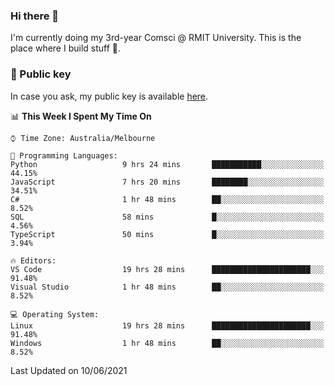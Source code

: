 ### Hi there 👋

I'm currently doing my 3rd-year Comsci @ RMIT University. This is the place where I build stuff 👀. 

### 🔑 Public key

In case you ask, my public key is available [here](https://public.auspham.dev/).

<!--START_SECTION:waka-->
📊 **This Week I Spent My Time On** 

```text
⌚︎ Time Zone: Australia/Melbourne

💬 Programming Languages: 
Python                   9 hrs 24 mins       ███████████░░░░░░░░░░░░░░   44.15% 
JavaScript               7 hrs 20 mins       ████████░░░░░░░░░░░░░░░░░   34.51% 
C#                       1 hr 48 mins        ██░░░░░░░░░░░░░░░░░░░░░░░   8.52% 
SQL                      58 mins             █░░░░░░░░░░░░░░░░░░░░░░░░   4.56% 
TypeScript               50 mins             █░░░░░░░░░░░░░░░░░░░░░░░░   3.94%

🔥 Editors: 
VS Code                  19 hrs 28 mins      ██████████████████████░░░   91.48% 
Visual Studio            1 hr 48 mins        ██░░░░░░░░░░░░░░░░░░░░░░░   8.52%

💻 Operating System: 
Linux                    19 hrs 28 mins      ██████████████████████░░░   91.48% 
Windows                  1 hr 48 mins        ██░░░░░░░░░░░░░░░░░░░░░░░   8.52%

```


 Last Updated on 10/06/2021
<!--END_SECTION:waka-->

<!--
**rockmanvnx6/rockmanvnx6** is a ✨ _special_ ✨ repository because its `README.md` (this file) appears on your GitHub profile.

Here are some ideas to get you started:

- 🔭 I’m currently working on ...
- 🌱 I’m currently learning ...
- 👯 I’m looking to collaborate on ...
- 🤔 I’m looking for help with ...
- 💬 Ask me about ...
- 📫 How to reach me: ...
- 😄 Pronouns: ...
- ⚡ Fun fact: ...
-->
